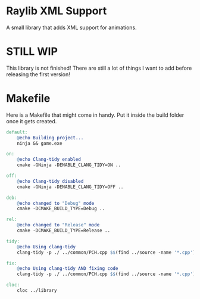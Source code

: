 # Raylib XML Support
A small library that adds XML support for animations.

# STILL WIP
This library is not finished! There are still a lot of things I want to add before releasing the first version!

# Makefile
Here is a Makefile that might come in handy. Put it inside the build folder once it gets created.
```makefile
default:
	@echo Building project...
	ninja && game.exe

on:
	@echo Clang-tidy enabled
	cmake -GNinja -DENABLE_CLANG_TIDY=ON ..

off:
	@echo Clang-tidy disabled
	cmake -GNinja -DENABLE_CLANG_TIDY=OFF ..

deb:
	@echo changed to "Debug" mode
	cmake -DCMAKE_BUILD_TYPE=Debug ..

rel:
	@echo changed to "Release" mode
	cmake -DCMAKE_BUILD_TYPE=Release ..

tidy:
	@echo Using clang-tidy
	clang-tidy -p ./ ../common/PCH.cpp $$(find ../source -name '*.cpp') ../main.cpp -checks=* -header-filter='^$$'

fix:
	@echo Using clang-tidy AND fixing code
	clang-tidy -p ./ ../common/PCH.cpp $$(find ../source -name '*.cpp') ../main.cpp -checks=* -header-filter='^$$' -fix

cloc:
	cloc ../library
```
